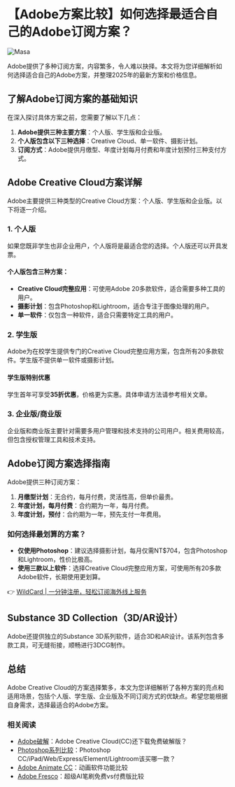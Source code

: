 # 【Adobe方案比较】如何选择最适合自己的Adobe订阅方案？

![Masa](https://bbtdd.com/img/182573649.webp)

Adobe提供了多种订阅方案，内容繁多，令人难以抉择。本文将为您详细解析如何选择适合自己的Adobe方案，并整理2025年的最新方案和价格信息。

## 了解Adobe订阅方案的基础知识

在深入探讨具体方案之前，您需要了解以下几点：

1. **Adobe提供三种主要方案**：个人版、学生版和企业版。
2. **个人版包含以下三种选择**：Creative Cloud、单一软件、摄影计划。
3. **订阅方式**：Adobe提供月缴型、年度计划每月付费和年度计划预付三种支付方式。

## Adobe Creative Cloud方案详解

Adobe主要提供三种类型的Creative Cloud方案：个人版、学生版和企业版。以下将逐一介绍。

### 1. 个人版

如果您既非学生也非企业用户，个人版将是最适合您的选择。个人版还可以开具发票。

#### 个人版包含三种方案：

- **Creative Cloud完整应用**：可使用Adobe 20多款软件，适合需要多种工具的用户。
- **摄影计划**：包含Photoshop和Lightroom，适合专注于图像处理的用户。
- **单一软件**：仅包含一种软件，适合只需要特定工具的用户。

### 2. 学生版

Adobe为在校学生提供专门的Creative Cloud完整应用方案，包含所有20多款软件。学生版不提供单一软件或摄影计划。

#### 学生版特别优惠

学生首年可享受**35折优惠**，价格更为实惠。具体申请方法请参考相关文章。

### 3. 企业版/商业版

企业版和商业版主要针对需要多用户管理和技术支持的公司用户。相关费用较高，但包含授权管理工具和技术支持。

## Adobe订阅方案选择指南

Adobe提供三种订阅方案：

1. **月缴型计划**：无合约，每月付费，灵活性高，但单价最贵。
2. **年度计划，每月付费**：合约期为一年，每月付费。
3. **年度计划，预付**：合约期为一年，预先支付一年费用。

### 如何选择最划算的方案？

- **仅使用Photoshop**：建议选择摄影计划，每月仅需NT$704，包含Photoshop和Lightroom，性价比极高。
- **使用三款以上软件**：选择Creative Cloud完整应用方案，可使用所有20多款Adobe软件，长期使用更划算。

👉 [WildCard | 一分钟注册，轻松订阅海外线上服务](https://bbtdd.com/WildCard)

## Substance 3D Collection（3D/AR设计）

Adobe还提供独立的Substance 3D系列软件，适合3D和AR设计。该系列包含多款工具，可无缝衔接，顺畅进行3DCG制作。

## 总结

Adobe Creative Cloud的方案选择繁多，本文为您详细解析了各种方案的亮点和适用场景，包括个人版、学生版、企业版及不同订阅方式的优缺点。希望您能根据自身需求，选择最适合的Adobe方案。

### 相关阅读

- [Adobe破解](https://masablog.tw/adobe/adobe-crack/)：Adobe Creative Cloud(CC)还下载免费破解版？
- [Photoshop系列比较](https://masablog.tw/adobe/photoshop-comparison/)：Photoshop CC/iPad/Web/Express/Element/Lightroom该买哪一款？
- [Adobe Animate CC](https://masablog.tw/adobe/animate/)：动画软件功能比较
- [Adobe Fresco](https://masablog.tw/adobe/adobe-fresco/)：超级AI笔刷免费vs付费版比较